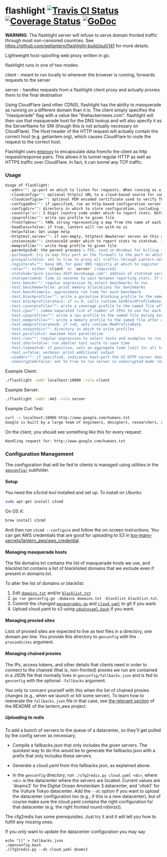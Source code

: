 flashlight [![Travis CI Status](https://travis-ci.org/getlantern/flashlight.svg?branch=master)](https://travis-ci.org/getlantern/flashlight)&nbsp;[![Coverage Status](https://coveralls.io/repos/getlantern/flashlight/badge.png)](https://coveralls.io/r/getlantern/flashlight)&nbsp;[![GoDoc](https://godoc.org/github.com/getlantern/flashlight?status.png)](http://godoc.org/github.com/getlantern/flashlight)
==========

**WARNING**: The flashlight server will refuse to serve domain fronted traffic
through most non-censored countries.  See 
https://github.com/getlantern/flashlight-build/pull/141 for more details.

Lightweight host-spoofing web proxy written in go.

flashlight runs in one of two modes:

client - meant to run locally to wherever the browser is running, forwards
requests to the server

server - handles requests from a flashlight client proxy and actually proxies
them to the final destination

Using CloudFlare (and other CDNS), flashlight has the ability to masquerade as
running on a different domain than it is.  The client simply specifies the
"masquerade" flag with a value like "thehackernews.com".  flashlight will then
use that masquerade host for the DNS lookup and will also specify it as the
ServerName for SNI (though this is not actually necessary on CloudFlare). The
Host header of the HTTP request will actually contain the correct host
(e.g. getiantem.org), which causes CloudFlare to route the request to the
correct host.

Flashlight uses [enproxy](https://github.com/getlantern/enproxy) to encapsulate
data from/to the client as http request/response pairs.  This allows it to
tunnel regular HTTP as well as HTTPS traffic over CloudFlare.  In fact, it can
tunnel any TCP traffic.

### Usage

```bash
Usage of flashlight:
  -addr="": ip:port on which to listen for requests. When running as a client proxy, we'll listen with http, when running as a server proxy we'll listen with https (required)
  -cloudconfig="": optional http(s) URL to a cloud-based source for configuration updates
  -cloudconfigca="": optional PEM encoded certificate used to verify TLS connections to fetch cloudconfig
  -configaddr="": if specified, run an http-based configuration server at this address
  -configdir="": directory in which to store configuration, including flashlight.yaml (defaults to current directory)
  -country="xx": 2 digit country code under which to report stats. Defaults to xx.
  -cpuprofile="": write cpu profile to given file
  -frontfqdns="": YAML string representing a map from the name of each front provider to a FQDN that will reach this particular server via that provider (e.g. '{cloudflare: fl-001.getiantem.org, cloudfront: blablabla.cloudfront.net}')
  -headless=false: if true, lantern will run with no ui
  -help=false: Get usage help
  -httptest.serve="": if non-empty, httptest.NewServer serves on this address and blocks
  -instanceid="": instanceId under which to report stats to statshub. If not specified, no stats are reported.
  -memprofile="": write heap profile to given file
  -parentpid=0: the parent process's PID, used on Windows for killing flashlight when the parent disappears
  -portmap=0: try to map this port on the firewall to the port on which flashlight is listening, using UPnP or NAT-PMP. If mapping this port fails, flashlight will exit with status code 50
  -proxyall=false: set to true to proxy all traffic through Lantern network
  -registerat="": base URL for peer DNS registry at which to register (e.g. https://peerscanner.getiantem.org)
  -role="": either 'client' or 'server' (required)
  -statshub="pure-journey-3547.herokuapp.com": address of statshub server
  -statsperiod=0: time in seconds to wait between reporting stats. If not specified, stats are not reported. If specified, statshub, instanceid and statshubAddr must also be specified.
  -test.bench="": regular expression to select benchmarks to run
  -test.benchmem=false: print memory allocations for benchmarks
  -test.benchtime=1s: approximate run time for each benchmark
  -test.blockprofile="": write a goroutine blocking profile to the named file after execution
  -test.blockprofilerate=1: if >= 0, calls runtime.SetBlockProfileRate()
  -test.coverprofile="": write a coverage profile to the named file after execution
  -test.cpu="": comma-separated list of number of CPUs to use for each test
  -test.cpuprofile="": write a cpu profile to the named file during execution
  -test.memprofile="": write a memory profile to the named file after execution
  -test.memprofilerate=0: if >=0, sets runtime.MemProfileRate
  -test.outputdir="": directory in which to write profiles
  -test.parallel=1: maximum test parallelism
  -test.run="": regular expression to select tests and examples to run
  -test.short=false: run smaller test suite to save time
  -test.timeout=0: if positive, sets an aggregate time limit for all tests
  -test.v=false: verbose: print additional output
  -uiaddr="": if specified, indicates host:port the UI HTTP server should be started on
  -unencrypted=false: set to true to run server in unencrypted mode (no TLS)
```

Example Client:

```bash 
./flashlight -addr localhost:10080 -role client
```

Example Server:

```bash
./flashlight -addr :443 -role server
```

Example Curl Test:

```bash
curl -x localhost:10080 http://www.google.com/humans.txt
Google is built by a large team of engineers, designers, researchers, robots, and others in many different sites across the globe. It is updated continuously, and built with more tools and technologies than we can shake a stick at. If you'd like to help us out, see google.com/careers.
```

On the client, you should see something like this for every request:

```bash
Handling request for: http://www.google.com/humans.txt
```

### Configuration Management

The configuration that will be fed to clients is managed using utilities in the [`genconfig/`](genconfig/) subfolder.

#### Setup

You need the s3cmd tool installed and set up.  To install on
Ubuntu:

```bash
sudo apt-get install s3cmd
```

On OS X:
```bash
brew install s3cmd
```

And then run `s3cmd --configure` and follow the on-screen instructions.  You
can get AWS credentials that are good for uploading to S3 in
[too-many-secrets/lantern_aws/aws_credential](https://github.com/getlantern/too-many-secrets/blob/master/lantern_aws/aws_credential).

#### Managing masquerade hosts

The file domains.txt contains the list of masquerade hosts we use, and
blacklist.txt contains a list of blacklisted domains that we exclude even if
present in domains.txt.

To alter the list of domains or blacklist:

1. Edit [`domains.txt`](genconfig/domains.txt) and/or [`blacklist.txt`](genconfig/blacklist.txt)
2. `go run genconfig.go -domains domains.txt -blacklist blacklist.txt`.
3. Commit the changed [`masquerades.go`](config/masquerades.go) and [`cloud.yaml`](genconfig/cloud.yaml) to git if you want.
4. Upload cloud.yaml to s3 using [`udpateyaml.bash`](genconfig/updateyaml.bash) if you want.

#### Managing proxied sites

Lists of proxied sites are expected to live as text files in a directory, one
domain per line.  You provide this directory to `genconfig` with the `-proxiedsites` argument.

#### Managing chained proxies

The IPs, access tokens, and other details that clients need in order to
connect to the chained (that is, non-fronted) proxies we run are contained in
a JSON file that normally lives in `genconfig/fallbacks.json` and is fed to `genconfig` with the optional `-fallbacks` argument.

You only to concern yourself with this when the list of chained proxies
changes (e.g., when we launch or kill some server).  To learn how to reenerate
the `fallbacks.json` file in that case, see [the relevant
section](https://github.com/getlantern/lantern_aws#regenerating-flashlightgenconfigfallbackjson)
of the README of the lantern_aws project.

##### Uploading to redis

To add a bunch of servers to the queue of a datacenter, so they'll get pulled by the config server as necessary,

- Compile a fallbacks.json that only includes the given servers.  The quickest way to do this would be to generate the fallbacks.json with a prefix that only includes these servers.

- Generate a cloud.yaml from this fallbacks.json, as explained above.

- In the `genconfig` directory, run `./cfg2redis.py cloud.yaml <dc>`, where `<dc>` is the datacenter where the servers are located.  Current values are 'doams3' for the Digital Ocean Amsterdam 3 datacenter, and 'vltok1' for the Vulture Tokyo datacenter.  Add the `--dc` option if you want to upload the datacenter configuration too (e.g., if this is a new datacenter), but of course make sure the cloud.yaml contains the right configuration for that datacenter (e.g. the right fronted round robin(s)).

The cfg2redis has some prerequisites.  Just try it and it will tell you how to fulfill any missing ones.

If you *only* want to update the datacenter configuration you may say

    echo "[]" > fallbacks.json
    ./genconfig.bash
    ./cfg2redis.py --dc cloud.yaml doams3
